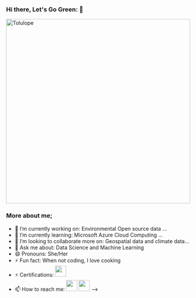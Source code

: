 ### Hi there, Let's Go Green: 👋
<img src="https://thumbs.gfycat.com/ScaryEntireIchneumonfly.webp" alt="Tolulope" align="center" width="500">
<br>

### More about me;

- 🔭 I’m currently working on:  Environmental Open source data ...
- 🌱 I’m currently learning: Microsoft Azure Cloud Computing ...
- 👯 I’m looking to collaborate more on: Geospatial data and climate data...
- 💬 Ask me about: Data Science and Machine Learning
- 😄 Pronouns: She/Her
- ⚡ Fun fact: When not coding, I love cooking
- ⚡ Certifications: <a href="https://drive.google.com/drive/folders/1t-3Os1gEz-C6buLwcea8IAAD-FMDtK9w?usp=sharing"><img src="https://img.icons8.com/dotty/80/000000/certificate.png" height=30/>  </a>
- 📫 How to reach me: <a href="https://twitter.com/viviandoyinsola"><img src="https://img.shields.io/badge/twitter-%231DA1F2.svg?&style=for-the-badge&logo=twitter&logoColor=white" height=30></a> <a href="https://adedoyinsola.medium.com/"><img src="https://img.shields.io/badge/medium-%2312100E.svg?&style=for-the-badge&logo=medium&logoColor=white" height=30></a> 
-->

